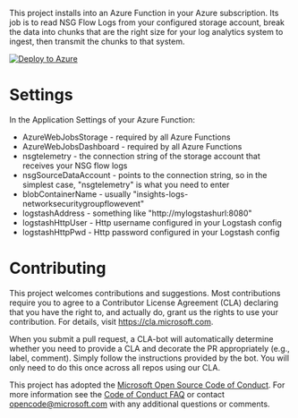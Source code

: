 This project installs into an Azure Function in your Azure subscription. Its job is to read NSG Flow Logs from your configured storage account, break the data into chunks that are the right size for your log analytics system to ingest, then transmit the chunks to that system.

[![Deploy to Azure](http://azuredeploy.net/deploybutton.png)](https://portal.azure.com/#create/Microsoft.Template/uri/https%3A%2F%2Fraw.githubusercontent.com%2Fsebastus%2FAzureFunctionDeployment%2FNwNSGFlowLogs%2FazureDeploy.json)

# Settings

In the Application Settings of your Azure Function:
* AzureWebJobsStorage - required by all Azure Functions
* AzureWebJobsDashboard - required by all Azure Functions
* nsgtelemetry - the connection string of the storage account that receives your NSG flow logs
* nsgSourceDataAccount - points to the connection string, so in the simplest case, "nsgtelemetry" is what you need to enter
* blobContainerName - usually "insights-logs-networksecuritygroupflowevent"
* logstashAddress - something like "http://mylogstashurl:8080"
* logstashHttpUser - Http username configured in your Logstash config
* logstashHttpPwd - Http password configured in your Logstash config

# Contributing

This project welcomes contributions and suggestions.  Most contributions require you to agree to a
Contributor License Agreement (CLA) declaring that you have the right to, and actually do, grant us
the rights to use your contribution. For details, visit https://cla.microsoft.com.

When you submit a pull request, a CLA-bot will automatically determine whether you need to provide
a CLA and decorate the PR appropriately (e.g., label, comment). Simply follow the instructions
provided by the bot. You will only need to do this once across all repos using our CLA.

This project has adopted the [Microsoft Open Source Code of Conduct](https://opensource.microsoft.com/codeofconduct/).
For more information see the [Code of Conduct FAQ](https://opensource.microsoft.com/codeofconduct/faq/) or
contact [opencode@microsoft.com](mailto:opencode@microsoft.com) with any additional questions or comments.
